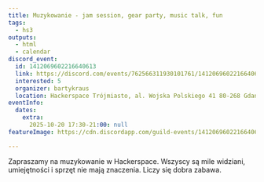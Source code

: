 ```yaml
---
title: Muzykowanie - jam session, gear party, music talk, fun
tags:
  - hs3
outputs:
  - html
  - calendar
discord_event:
  id: 1412069602216640613
  link: https://discord.com/events/762566311930101761/1412069602216640613
  interested: 5
  organizer: bartykraus
  location: Hackerspace Trójmiasto, al. Wojska Polskiego 41 80-268 Gdańsk
eventInfo:
  dates:
    extra:
      2025-10-20 17:30-21:00: null
featureImage: https://cdn.discordapp.com/guild-events/1412069602216640613/b30fbcc9b0c11a68eef3a0c85481dcbb.png?size=1024

---
```


Zapraszamy na muzykowanie w Hackerspace. Wszyscy są mile widziani, umiejętności i sprzęt nie mają znaczenia. Liczy się dobra zabawa.
